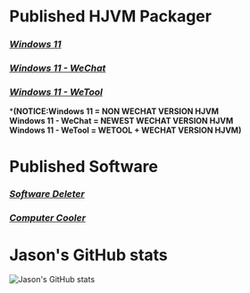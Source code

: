 # **Published HJVM Packager**
### [**_Windows 11_**](https://Znzxjjbt0513.github.io/HJVM/Windows%2011)
### [**_Windows 11 - WeChat_**](https://Znzxjjbt0513.github.io/HJVM/Windows%2011WX)
### [**_Windows 11 - WeTool_**](https://Znzxjjbt0513.github.io/HJVM/Windows%2011WT)   
***(NOTICE:Windows 11 = NON WECHAT VERSION HJVM   
Windows 11 - WeChat = NEWEST WECHAT VERSION HJVM   
Windows 11 - WeTool = WETOOL + WECHAT VERSION HJVM)**

# **Published Software**
### [**_Software Deleter_**](https://Znzxjjbt0513.github.io/Software%20Deleter)
### [**_Computer Cooler_**](https://Znzxjjbt0513.github.io/Computer%20Cooler)
# **Jason's GitHub stats**
![Jason's GitHub stats](https://github-readme-stats.vercel.app/api?username=znzxjjbt0513&show_icons=true&theme=default)
